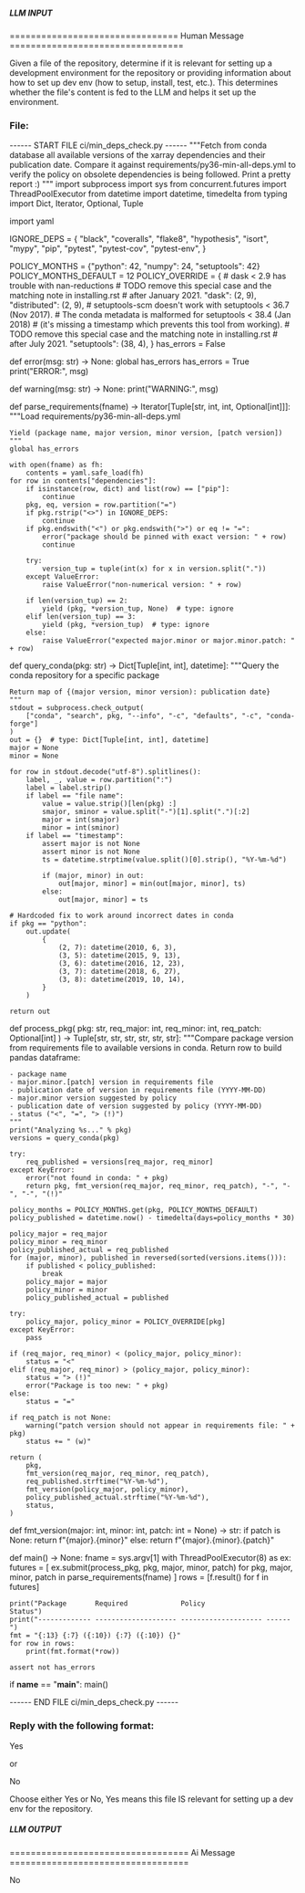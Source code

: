 ##### LLM INPUT #####
================================ Human Message =================================

Given a file of the repository, determine if it is relevant for setting up a development environment for the repository or providing information about how to set up dev env (how to setup, install, test, etc.). This determines whether the file's content is fed to the LLM and helps it set up the environment.

### File:
------ START FILE ci/min_deps_check.py ------
"""Fetch from conda database all available versions of the xarray dependencies and their
publication date. Compare it against requirements/py36-min-all-deps.yml to verify the
policy on obsolete dependencies is being followed. Print a pretty report :)
"""
import subprocess
import sys
from concurrent.futures import ThreadPoolExecutor
from datetime import datetime, timedelta
from typing import Dict, Iterator, Optional, Tuple

import yaml

IGNORE_DEPS = {
    "black",
    "coveralls",
    "flake8",
    "hypothesis",
    "isort",
    "mypy",
    "pip",
    "pytest",
    "pytest-cov",
    "pytest-env",
}

POLICY_MONTHS = {"python": 42, "numpy": 24, "setuptools": 42}
POLICY_MONTHS_DEFAULT = 12
POLICY_OVERRIDE = {
    # dask < 2.9 has trouble with nan-reductions
    # TODO remove this special case and the matching note in installing.rst
    #      after January 2021.
    "dask": (2, 9),
    "distributed": (2, 9),
    # setuptools-scm doesn't work with setuptools < 36.7 (Nov 2017).
    # The conda metadata is malformed for setuptools < 38.4 (Jan 2018)
    # (it's missing a timestamp which prevents this tool from working).
    # TODO remove this special case and the matching note in installing.rst
    #      after July 2021.
    "setuptools": (38, 4),
}
has_errors = False


def error(msg: str) -> None:
    global has_errors
    has_errors = True
    print("ERROR:", msg)


def warning(msg: str) -> None:
    print("WARNING:", msg)


def parse_requirements(fname) -> Iterator[Tuple[str, int, int, Optional[int]]]:
    """Load requirements/py36-min-all-deps.yml

    Yield (package name, major version, minor version, [patch version])
    """
    global has_errors

    with open(fname) as fh:
        contents = yaml.safe_load(fh)
    for row in contents["dependencies"]:
        if isinstance(row, dict) and list(row) == ["pip"]:
            continue
        pkg, eq, version = row.partition("=")
        if pkg.rstrip("<>") in IGNORE_DEPS:
            continue
        if pkg.endswith("<") or pkg.endswith(">") or eq != "=":
            error("package should be pinned with exact version: " + row)
            continue

        try:
            version_tup = tuple(int(x) for x in version.split("."))
        except ValueError:
            raise ValueError("non-numerical version: " + row)

        if len(version_tup) == 2:
            yield (pkg, *version_tup, None)  # type: ignore
        elif len(version_tup) == 3:
            yield (pkg, *version_tup)  # type: ignore
        else:
            raise ValueError("expected major.minor or major.minor.patch: " + row)


def query_conda(pkg: str) -> Dict[Tuple[int, int], datetime]:
    """Query the conda repository for a specific package

    Return map of {(major version, minor version): publication date}
    """
    stdout = subprocess.check_output(
        ["conda", "search", pkg, "--info", "-c", "defaults", "-c", "conda-forge"]
    )
    out = {}  # type: Dict[Tuple[int, int], datetime]
    major = None
    minor = None

    for row in stdout.decode("utf-8").splitlines():
        label, _, value = row.partition(":")
        label = label.strip()
        if label == "file name":
            value = value.strip()[len(pkg) :]
            smajor, sminor = value.split("-")[1].split(".")[:2]
            major = int(smajor)
            minor = int(sminor)
        if label == "timestamp":
            assert major is not None
            assert minor is not None
            ts = datetime.strptime(value.split()[0].strip(), "%Y-%m-%d")

            if (major, minor) in out:
                out[major, minor] = min(out[major, minor], ts)
            else:
                out[major, minor] = ts

    # Hardcoded fix to work around incorrect dates in conda
    if pkg == "python":
        out.update(
            {
                (2, 7): datetime(2010, 6, 3),
                (3, 5): datetime(2015, 9, 13),
                (3, 6): datetime(2016, 12, 23),
                (3, 7): datetime(2018, 6, 27),
                (3, 8): datetime(2019, 10, 14),
            }
        )

    return out


def process_pkg(
    pkg: str, req_major: int, req_minor: int, req_patch: Optional[int]
) -> Tuple[str, str, str, str, str, str]:
    """Compare package version from requirements file to available versions in conda.
    Return row to build pandas dataframe:

    - package name
    - major.minor.[patch] version in requirements file
    - publication date of version in requirements file (YYYY-MM-DD)
    - major.minor version suggested by policy
    - publication date of version suggested by policy (YYYY-MM-DD)
    - status ("<", "=", "> (!)")
    """
    print("Analyzing %s..." % pkg)
    versions = query_conda(pkg)

    try:
        req_published = versions[req_major, req_minor]
    except KeyError:
        error("not found in conda: " + pkg)
        return pkg, fmt_version(req_major, req_minor, req_patch), "-", "-", "-", "(!)"

    policy_months = POLICY_MONTHS.get(pkg, POLICY_MONTHS_DEFAULT)
    policy_published = datetime.now() - timedelta(days=policy_months * 30)

    policy_major = req_major
    policy_minor = req_minor
    policy_published_actual = req_published
    for (major, minor), published in reversed(sorted(versions.items())):
        if published < policy_published:
            break
        policy_major = major
        policy_minor = minor
        policy_published_actual = published

    try:
        policy_major, policy_minor = POLICY_OVERRIDE[pkg]
    except KeyError:
        pass

    if (req_major, req_minor) < (policy_major, policy_minor):
        status = "<"
    elif (req_major, req_minor) > (policy_major, policy_minor):
        status = "> (!)"
        error("Package is too new: " + pkg)
    else:
        status = "="

    if req_patch is not None:
        warning("patch version should not appear in requirements file: " + pkg)
        status += " (w)"

    return (
        pkg,
        fmt_version(req_major, req_minor, req_patch),
        req_published.strftime("%Y-%m-%d"),
        fmt_version(policy_major, policy_minor),
        policy_published_actual.strftime("%Y-%m-%d"),
        status,
    )


def fmt_version(major: int, minor: int, patch: int = None) -> str:
    if patch is None:
        return f"{major}.{minor}"
    else:
        return f"{major}.{minor}.{patch}"


def main() -> None:
    fname = sys.argv[1]
    with ThreadPoolExecutor(8) as ex:
        futures = [
            ex.submit(process_pkg, pkg, major, minor, patch)
            for pkg, major, minor, patch in parse_requirements(fname)
        ]
        rows = [f.result() for f in futures]

    print("Package       Required             Policy               Status")
    print("------------- -------------------- -------------------- ------")
    fmt = "{:13} {:7} ({:10}) {:7} ({:10}) {}"
    for row in rows:
        print(fmt.format(*row))

    assert not has_errors


if __name__ == "__main__":
    main()

------ END FILE ci/min_deps_check.py ------

### Reply with the following format:

<rel>Yes</rel>

or

<rel>No</rel>

Choose either Yes or No, Yes means this file IS relevant for setting up a dev env for the repository.

##### LLM OUTPUT #####
================================== Ai Message ==================================

<rel>No</rel>